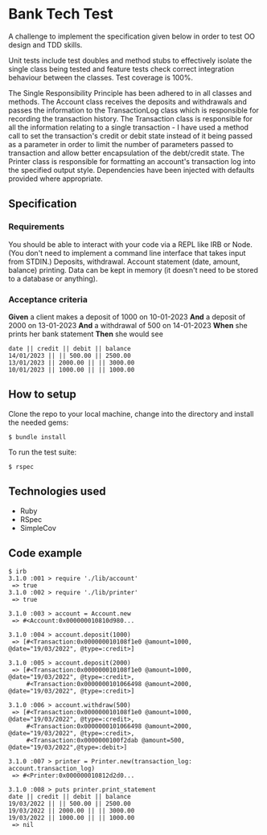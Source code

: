 # Bank Tech Test

A challenge to implement the specification given below in order to test OO design
and TDD skills.

Unit tests include test doubles and method stubs to effectively isolate the single class
being tested and feature tests check correct integration behaviour between the
classes. Test coverage is 100%.

The Single Responsibility Principle has been adhered to in all classes and methods. The Account class receives the deposits and withdrawals and passes the information to the TransactionLog class which is responsible for recording the transaction history. The Transaction class is responsible for all the information relating to a single transaction - I have used a method call to set the transaction's credit or debit state instead of it being passed as a parameter in order to limit the number of parameters passed to transaction and allow better encapsulation of the debt/credit state. The Printer class is responsible for formatting an account's transaction log into the specified output style. Dependencies have been injected with defaults provided where appropriate.

## Specification

### Requirements
You should be able to interact with your code via a REPL like IRB or Node.
(You don't need to implement a command line interface that takes input from STDIN.)
Deposits, withdrawal.
Account statement (date, amount, balance) printing.
Data can be kept in memory (it doesn't need to be stored to a database or anything).

### Acceptance criteria
**Given** a client makes a deposit of 1000 on 10-01-2023
**And** a deposit of 2000 on 13-01-2023
**And** a withdrawal of 500 on 14-01-2023
**When** she prints her bank statement
**Then** she would see

```
date || credit || debit || balance
14/01/2023 || || 500.00 || 2500.00
13/01/2023 || 2000.00 || || 3000.00
10/01/2023 || 1000.00 || || 1000.00
```

## How to setup

Clone the repo to your local machine, change into the directory and install the needed gems:
```
$ bundle install
```

To run the test suite:
```
$ rspec
```

## Technologies used
- Ruby
- RSpec
- SimpleCov

## Code example
```
$ irb
3.1.0 :001 > require './lib/account'
 => true
3.1.0 :002 > require './lib/printer'
 => true

3.1.0 :003 > account = Account.new
 => #<Account:0x000000010810d980...

3.1.0 :004 > account.deposit(1000)  
 => [#<Transaction:0x000000010108f1e0 @amount=1000, @date="19/03/2022", @type=:credit>]

3.1.0 :005 > account.deposit(2000)
 => [#<Transaction:0x000000010108f1e0 @amount=1000, @date="19/03/2022", @type=:credit>,
     #<Transaction:0x0000000101066498 @amount=2000, @date="19/03/2022", @type=:credit>]

3.1.0 :006 > account.withdraw(500)
 => [#<Transaction:0x000000010108f1e0 @amount=1000, @date="19/03/2022", @type=:credit>,
     #<Transaction:0x0000000101066498 @amount=2000, @date="19/03/2022", @type=:credit>,
     #<Transaction:0x0000000100f2dab @amount=500, @date="19/03/2022",@type=:debit>]  

3.1.0 :007 > printer = Printer.new(transaction_log: account.transaction_log)
 => #<Printer:0x000000010812d2d0...

3.1.0 :008 > puts printer.print_statement
date || credit || debit || balance
19/03/2022 || || 500.00 || 2500.00                                              
19/03/2022 || 2000.00 || || 3000.00                                             
19/03/2022 || 1000.00 || || 1000.00                                             
 => nil    
```
